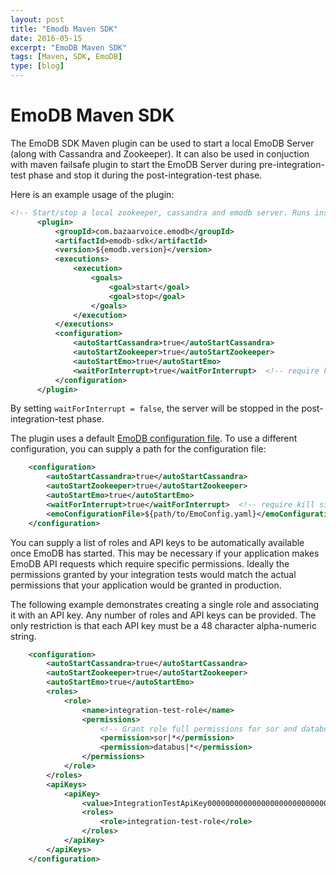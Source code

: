 ```yaml
---
layout: post
title: "Emodb Maven SDK"
date: 2016-05-15
excerpt: "EmoDB Maven SDK"
tags: [Maven, SDK, EmoDB]
type: [blog]
---
```


EmoDB Maven SDK
================

The EmoDB SDK Maven plugin can be used to start a local EmoDB Server (along with Cassandra and Zookeeper). It can also
be used in conjuction with maven failsafe plugin to start the EmoDB Server during pre-integration-test phase and stop
it during the post-integration-test phase.

Here is an example usage of the plugin:

```xml
<!-- Start/stop a local zookeeper, cassandra and emodb server. Runs inside the Maven launcher's JVM. -->
      <plugin>
          <groupId>com.bazaarvoice.emodb</groupId>
          <artifactId>emodb-sdk</artifactId>
          <version>${emodb.version}</version>
          <executions>
              <execution>
                  <goals>
                      <goal>start</goal>
                      <goal>stop</goal>
                  </goals>
              </execution>
          </executions>
          <configuration>
              <autoStartCassandra>true</autoStartCassandra>
              <autoStartZookeeper>true</autoStartZookeeper>
              <autoStartEmo>true</autoStartEmo>
              <waitForInterrupt>true</waitForInterrupt>  <!-- require kill signal to stop server -->
          </configuration>
      </plugin>
```

By setting `waitForInterrupt = false`, the server will be stopped in the post-integration-test phase.

The plugin uses a default [EmoDB configuration file](https://github.com/bazaarvoice/emodb/blob/main/sdk/src/main/resources/emodb-default-config.yaml).
To use a different configuration, you can supply a path for the configuration file:

```xml
    <configuration>
        <autoStartCassandra>true</autoStartCassandra>
        <autoStartZookeeper>true</autoStartZookeeper>
        <autoStartEmo>true</autoStartEmo>
        <waitForInterrupt>true</waitForInterrupt>  <!-- require kill signal to stop server -->
        <emoConfigurationFile>${path/to/EmoConfig.yaml}</emoConfigurationFile>
    </configuration>
```

You can supply a list of roles and API keys to be automatically available once EmoDB has started.  This may be
necessary if your application makes EmoDB API requests which require specific permissions.  Ideally the permissions
granted by your integration tests would match the actual permissions that your application would be granted
in production.

The following example demonstrates creating a single role and associating it with an API key.  Any number of roles
and API keys can be provided.  The only restriction is that each API key must be a 48 character alpha-numeric string.

```xml
    <configuration>
        <autoStartCassandra>true</autoStartCassandra>
        <autoStartZookeeper>true</autoStartZookeeper>
        <autoStartEmo>true</autoStartEmo>
        <roles>
            <role>
                <name>integration-test-role</name>
                <permissions>
                    <!-- Grant role full permissions for sor and databus operations -->
                    <permission>sor|*</permission>
                    <permission>databus|*</permission>
                </permissions>
            </role>
        </roles>
        <apiKeys>
            <apiKey>
                <value>IntegrationTestApiKey000000000000000000000000000</value>
                <roles>
                    <role>integration-test-role</role>
                </roles>
            </apiKey>
        </apiKeys>
    </configuration>
```
